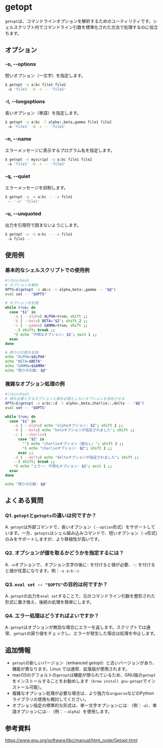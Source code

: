 # getopt

`getopt`は、コマンドラインオプションを解析するためのユーティリティです。シェルスクリプト内でコマンドライン引数を標準化された方法で処理するのに役立ちます。

## オプション

### **-o, --options**

短いオプション（一文字）を指定します。

```bash
$ getopt -o a:bc file1 file2
 -a 'file1' -b -c -- 'file2'
```

### **-l, --longoptions**

長いオプション（単語）を指定します。

```bash
$ getopt -o a:bc -l alpha:,beta,gamma file1 file2
 -a 'file1' -b -c -- 'file2'
```

### **-n, --name**

エラーメッセージに表示するプログラム名を指定します。

```bash
$ getopt -n myscript -o a:bc file1 file2
 -a 'file1' -b -c -- 'file2'
```

### **-q, --quiet**

エラーメッセージを抑制します。

```bash
$ getopt -q -o a:bc -- -x file1
 -- '-x' 'file1'
```

### **-u, --unquoted**

出力を引用符で囲まないようにします。

```bash
$ getopt -u -o a:bc -- -a file1
 -a file1 --
```

## 使用例

### 基本的なシェルスクリプトでの使用例

```bash
#!/bin/bash
# オプションを解析
OPTS=$(getopt -o ab:c -l alpha,beta:,gamma -- "$@")
eval set -- "$OPTS"

# オプションを処理
while true; do
  case "$1" in
    -a | --alpha) ALPHA=true; shift ;;
    -b | --beta) BETA="$2"; shift 2 ;;
    -c | --gamma) GAMMA=true; shift ;;
    --) shift; break ;;
    *) echo "不明なオプション: $1"; exit 1 ;;
  esac
done

# 残りの引数を処理
echo "ALPHA=$ALPHA"
echo "BETA=$BETA"
echo "GAMMA=$GAMMA"
echo "残りの引数: $@"
```

### 複雑なオプション処理の例

```bash
#!/bin/bash
# 値を必要とするオプションと値を必要としないオプションを混在させる
OPTS=$(getopt -o a:bc::d -l alpha:,beta,charlie::,delta -- "$@")
eval set -- "$OPTS"

while true; do
  case "$1" in
    -a | --alpha) echo "alphaオプション: $2"; shift 2 ;;
    -b | --beta) echo "betaオプションが指定されました"; shift ;;
    -c | --charlie) 
      case "$2" in
        "") echo "charlieオプション（値なし）"; shift 2 ;;
        *) echo "charlieオプション: $2"; shift 2 ;;
      esac ;;
    -d | --delta) echo "deltaオプションが指定されました"; shift ;;
    --) shift; break ;;
    *) echo "エラー: 不明なオプション: $1"; exit 1 ;;
  esac
done

echo "残りの引数: $@"
```

## よくある質問

### Q1. `getopt`と`getopts`の違いは何ですか？
A. `getopt`は外部コマンドで、長いオプション（`--option`形式）をサポートしています。一方、`getopts`はシェル組み込みコマンドで、短いオプション（`-o`形式）のみをサポートしますが、より移植性が高いです。

### Q2. オプションが値を取るかどうかを指定するには？
A. `-o`オプションで、オプション文字の後に`:` を付けると値が必要、`::` を付けると値が任意になります。例：`-o a:b::c`

### Q3. `eval set -- "$OPTS"`の目的は何ですか？
A. `getopt`の出力を`eval set`することで、元のコマンドライン引数を整形された形式に置き換え、後続の処理を簡単にします。

### Q4. エラー処理はどうすればよいですか？
A. `getopt`はオプションが無効な場合にエラーを返します。スクリプトでは通常、`getopt`の戻り値をチェックし、エラーが発生した場合は処理を中止します。

## 追加情報

- `getopt`の新しいバージョン（enhanced getopt）と古いバージョンがあり、機能が異なります。Linux では通常、拡張版が使用されます。
- macOSのデフォルトの`getopt`は機能が限られているため、GNU版の`getopt`をインストールすることをお勧めします（`brew install gnu-getopt`でインストール可能）。
- 複雑なオプション処理が必要な場合は、より強力な`argparse`などのPythonライブラリの使用も検討してください。
- オプション指定の標準的な形式は、単一文字オプションには`-`（例：`-a`）、単語オプションには`--`（例：`--alpha`）を使用します。

## 参考資料

https://www.gnu.org/software/libc/manual/html_node/Getopt.html